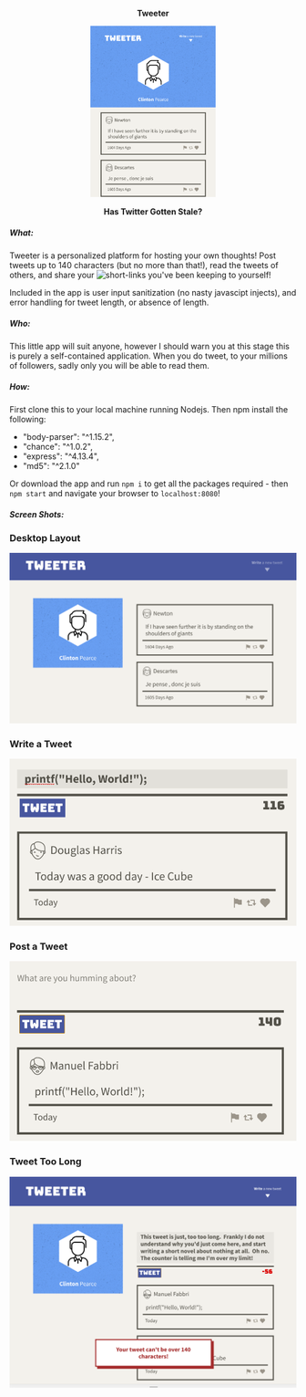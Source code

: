 <p align="center" ><b>Tweeter</b></p>
<p align="center"><img width="220" height="300" src="https://github.com/cplpearce/tweeter/blob/master/screenshots/tweeter-mobile-layout.png"></p>
<p align="center" ><b>Has Twitter Gotten Stale?</b></p>

##### What:
Tweeter is a personalized platform for hosting your own thoughts!  Post tweets up to 140 characters (but no more than that!), read the tweets of others, and share your ![short-links](https://github.com/cplpearce/tinyapp) you've been keeping to yourself!

Included in the app is user input sanitization (no nasty javascipt injects), and error handling for tweet length, or absence of length.

##### Who:
This little app will suit anyone, however I should warn you at this stage this is purely a self-contained application.  When you do tweet, to your millions of followers, sadly only you will be able to read them.

##### How:
First clone this to your local machine running Nodejs.  Then npm install the following:
*    "body-parser": "^1.15.2",
*    "chance": "^1.0.2",
*    "express": "^4.13.4",
*    "md5": "^2.1.0"

Or download the app and run `npm i` to get all the packages required - then `npm start` and navigate your browser to `localhost:8080`!

##### Screen Shots:
### Desktop Layout
![desktop layout](https://github.com/cplpearce/tweeter/blob/master/screenshots/tweeter-desktop-layout.png)
### Write a Tweet
![new tweet](https://github.com/cplpearce/tweeter/blob/master/screenshots/tweeter-writing-a-tweet.png)
### Post a Tweet
![post](https://github.com/cplpearce/tweeter/blob/master/screenshots/tweeter-tweet-posted.png)
### Tweet Too Long
![tweet error](https://github.com/cplpearce/tweeter/blob/master/screenshots/tweeter-tweet-too-long.png)
